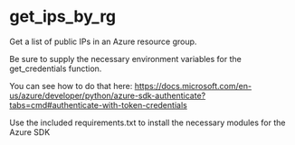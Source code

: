 # get_ips_by_rg
Get a list of public IPs in an Azure resource group.

Be sure to supply the necessary environment variables for the get_credentials function.

You can see how to do that here:
https://docs.microsoft.com/en-us/azure/developer/python/azure-sdk-authenticate?tabs=cmd#authenticate-with-token-credentials

Use the included requirements.txt to install the necessary modules for the Azure SDK
